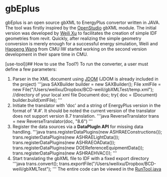 # gbEplus
gbEplus is an open source gbXML to EnergyPlus convertor written in JAVA.
The tool was firstly inspired by the [OpenStudio](https://github.com/NREL/OpenStudio) gbXML module. The initial version was developed by [Weili Xu](https://github.com/weilixu) to facilitates the creation of simple IDF geometries from revit. Quickly, after realizing the simple geometry conversion is merely enough for a successful energy simulation, Weili and [Haopeng Wang](https://github.com/wanghp18) from CMU IW started working on the second version development in their spare time in CMU.

[use-tool](## How to use the Tool?)
To run the converter, a user must define a few parameters:
1. Parser in the XML document using [JDOM](http://www.jdom.org/) (JDOM is already included in the project)
'''java
  SAXBuilder builder = new SAXBuilder();
  File xmlFile = new File("/Users/weilixu/Dropbox/BCD-weili/gbXMLTest/temp.xml"); //directory of your local xml file
  Document doc;
  try{
    doc = (Document) builder.build(xmlFile);
'''
2. Initiate the translator with 'doc' and a string of EnergyPlus version in the format of '#.#'. It should be noted the current version of the translator does not support version 8.7 translation.
'''java
ReverseTranslator trans = new ReverseTranslator(doc, "8.6")
'''
3. Register the data sources via a **DataPlugIn API** for missing data handling.
'''java
trans.registerDataPlugins(new ASHRAEConstructions());
trans.registerDataPlugins(new ASHRAELightData());
trans.registerDataPlugins(new ASHRAEOAData());
trans.registerDataPlugins(new DOEReferenceEquipmentData());
trans.registerDataPlugins(new ASHRAEHVAC());
'''
4. Start translating the gbXML file to IDF with a fixed export directory
'''java
trans.convert();
trans.exportFile("/Users/weilixu/Dropbox/BCD-weili/gbXMLTest");
'''
The entire code can be viewed in the [RunTool.java](src/main/java/ui/RunTool.java)
